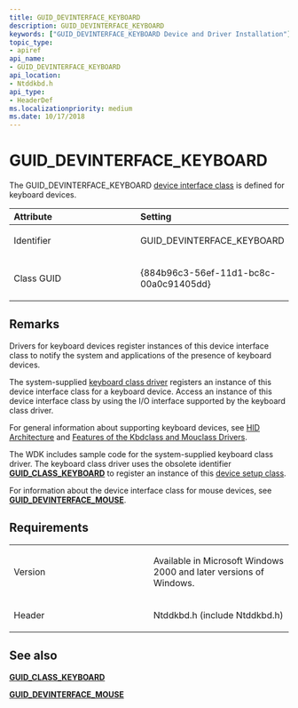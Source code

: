 ```yaml
---
title: GUID_DEVINTERFACE_KEYBOARD
description: GUID_DEVINTERFACE_KEYBOARD
keywords: ["GUID_DEVINTERFACE_KEYBOARD Device and Driver Installation"]
topic_type:
- apiref
api_name:
- GUID_DEVINTERFACE_KEYBOARD
api_location:
- Ntddkbd.h
api_type:
- HeaderDef
ms.localizationpriority: medium
ms.date: 10/17/2018
---
```


# GUID_DEVINTERFACE_KEYBOARD


The GUID_DEVINTERFACE_KEYBOARD [device interface class](./overview-of-device-interface-classes.md) is defined for keyboard devices.

<table>
<colgroup>
<col width="50%" />
<col width="50%" />
</colgroup>
<thead>
<tr class="header">
<th align="left">Attribute</th>
<th align="left">Setting</th>
</tr>
</thead>
<tbody>
<tr class="odd">
<td align="left"><p>Identifier</p></td>
<td align="left"><p>GUID_DEVINTERFACE_KEYBOARD</p></td>
</tr>
<tr class="even">
<td align="left"><p>Class GUID</p></td>
<td align="left"><p>{884b96c3-56ef-11d1-bc8c-00a0c91405dd}</p></td>
</tr>
</tbody>
</table>

 

Remarks
-------

Drivers for keyboard devices register instances of this device interface class to notify the system and applications of the presence of keyboard devices.

The system-supplied [keyboard class driver](../hid/keyboard-and-mouse-class-drivers.md) registers an instance of this device interface class for a keyboard device. Access an instance of this device interface class by using the I/O interface supported by the keyboard class driver.

For general information about supporting keyboard devices, see [HID Architecture](../hid/hid-architecture.md) and [Features of the Kbdclass and Mouclass Drivers](../hid/keyboard-and-mouse-class-drivers.md).

The WDK includes sample code for the system-supplied keyboard class driver. The keyboard class driver uses the obsolete identifier [**GUID_CLASS_KEYBOARD**](guid-class-keyboard.md) to register an instance of this [device setup class](./overview-of-device-setup-classes.md).

For information about the device interface class for mouse devices, see [**GUID_DEVINTERFACE_MOUSE**](guid-devinterface-mouse.md).

Requirements
------------

<table>
<colgroup>
<col width="50%" />
<col width="50%" />
</colgroup>
<tbody>
<tr class="odd">
<td align="left"><p>Version</p></td>
<td align="left"><p>Available in Microsoft Windows 2000 and later versions of Windows.</p></td>
</tr>
<tr class="even">
<td align="left"><p>Header</p></td>
<td align="left">Ntddkbd.h (include Ntddkbd.h)</td>
</tr>
</tbody>
</table>

## See also


[**GUID_CLASS_KEYBOARD**](guid-class-keyboard.md)

[**GUID_DEVINTERFACE_MOUSE**](guid-devinterface-mouse.md)

 

